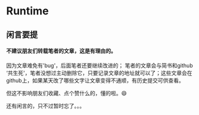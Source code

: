 # Runtime
## 闲言要提

#### 不建议朋友们转载笔者的文章，这是有理由的。

因为文章难免有'bug'，后面笔者还要继续改进的； 笔者的文章会与简书和github ‘共生死'，笔者没想过主动删除它，只要记录文章的地址就可以了；这些文章会在github上，如果某天改了哪些文字让文章变得不通顺，有历史提交可供查看。

但这不影响朋友们收藏、点个赞什么的，懂的啦。😄



还有闲言的，只不过暂时忘了。。。